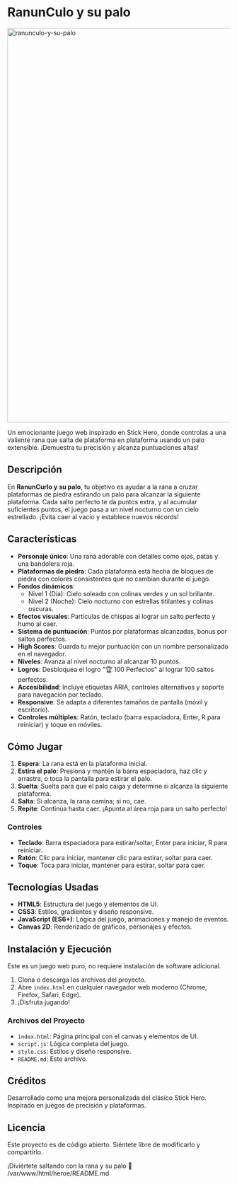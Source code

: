 # RanunCulo y su palo

<img width="1904" height="892" alt="ranunculo-y-su-palo" src="https://github.com/user-attachments/assets/5a06ad40-af44-4812-9d62-824b19657086" />

Un emocionante juego web inspirado en Stick Hero, donde controlas a una valiente rana que salta de plataforma en plataforma usando un palo extensible. ¡Demuestra tu precisión y alcanza puntuaciones altas!

## Descripción

En **RanunCurlo y su palo**, tu objetivo es ayudar a la rana a cruzar plataformas de piedra estirando un palo para alcanzar la siguiente plataforma. Cada salto perfecto te da puntos extra, y al acumular suficientes puntos, el juego pasa a un nivel nocturno con un cielo estrellado. ¡Evita caer al vacío y establece nuevos récords!

## Características

- **Personaje único**: Una rana adorable con detalles como ojos, patas y una bandolera roja.
- **Plataformas de piedra**: Cada plataforma está hecha de bloques de piedra con colores consistentes que no cambian durante el juego.
- **Fondos dinámicos**:
  - Nivel 1 (Día): Cielo soleado con colinas verdes y un sol brillante.
  - Nivel 2 (Noche): Cielo nocturno con estrellas titilantes y colinas oscuras.
- **Efectos visuales**: Partículas de chispas al lograr un salto perfecto y humo al caer.
- **Sistema de puntuación**: Puntos por plataformas alcanzadas, bonus por saltos perfectos.
- **High Scores**: Guarda tu mejor puntuación con un nombre personalizado en el navegador.
- **Niveles**: Avanza al nivel nocturno al alcanzar 10 puntos.
- **Logros**: Desbloquea el logro "🏆 100 Perfectos" al lograr 100 saltos perfectos.
- **Accesibilidad**: Incluye etiquetas ARIA, controles alternativos y soporte para navegación por teclado.
- **Responsive**: Se adapta a diferentes tamaños de pantalla (móvil y escritorio).
- **Controles múltiples**: Ratón, teclado (barra espaciadora, Enter, R para reiniciar) y toque en móviles.

## Cómo Jugar

1. **Espera**: La rana está en la plataforma inicial.
2. **Estira el palo**: Presiona y mantén la barra espaciadora, haz clic y arrastra, o toca la pantalla para estirar el palo.
3. **Suelta**: Suelta para que el palo caiga y determine si alcanza la siguiente plataforma.
4. **Salta**: Si alcanza, la rana camina; si no, cae.
5. **Repite**: Continúa hasta caer. ¡Apunta al área roja para un salto perfecto!

### Controles
- **Teclado**: Barra espaciadora para estirar/soltar, Enter para iniciar, R para reiniciar.
- **Ratón**: Clic para iniciar, mantener clic para estirar, soltar para caer.
- **Toque**: Toca para iniciar, mantener para estirar, soltar para caer.

## Tecnologías Usadas

- **HTML5**: Estructura del juego y elementos de UI.
- **CSS3**: Estilos, gradientes y diseño responsive.
- **JavaScript (ES6+)**: Lógica del juego, animaciones y manejo de eventos.
- **Canvas 2D**: Renderizado de gráficos, personajes y efectos.

## Instalación y Ejecución

Este es un juego web puro, no requiere instalación de software adicional.

1. Clona o descarga los archivos del proyecto.
2. Abre `index.html` en cualquier navegador web moderno (Chrome, Firefox, Safari, Edge).
3. ¡Disfruta jugando!

### Archivos del Proyecto
- `index.html`: Página principal con el canvas y elementos de UI.
- `script.js`: Lógica completa del juego.
- `style.css`: Estilos y diseño responsive.
- `README.md`: Este archivo.

## Créditos

Desarrollado como una mejora personalizada del clásico Stick Hero. Inspirado en juegos de precisión y plataformas.

## Licencia

Este proyecto es de código abierto. Siéntete libre de modificarlo y compartirlo.

¡Diviértete saltando con la rana y su palo 🐸</content>
<parameter name="filePath">/var/www/html/heroe/README.md
